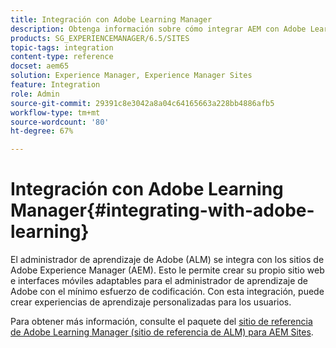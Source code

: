 ```yaml
---
title: Integración con Adobe Learning Manager
description: Obtenga información sobre cómo integrar AEM con Adobe Learning Manager.
products: SG_EXPERIENCEMANAGER/6.5/SITES
topic-tags: integration
content-type: reference
docset: aem65
solution: Experience Manager, Experience Manager Sites
feature: Integration
role: Admin
source-git-commit: 29391c8e3042a8a04c64165663a228bb4886afb5
workflow-type: tm+mt
source-wordcount: '80'
ht-degree: 67%

---
```


# Integración con Adobe Learning Manager{#integrating-with-adobe-learning}

El administrador de aprendizaje de Adobe (ALM) se integra con los sitios de Adobe Experience Manager (AEM). Esto le permite crear su propio sitio web e interfaces móviles adaptables para el administrador de aprendizaje de Adobe con el mínimo esfuerzo de codificación. Con esta integración, puede crear experiencias de aprendizaje personalizadas para los usuarios.

Para obtener más información, consulte el paquete del [sitio de referencia de Adobe Learning Manager (sitio de referencia de ALM) para AEM Sites](https://helpx.adobe.com/es/learning-manager/adobe-learning-manager-integration-aem.html).

